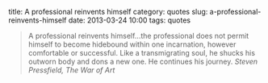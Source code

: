 title: A professional reinvents himself
category: quotes
slug: a-professional-reinvents-himself
date: 2013-03-24 10:00
tags: quotes

> A professional reinvents himself...the professional does not permit himself to become hidebound within one incarnation, however comfortable or successful. Like a transmigrating soul, he shucks his outworn body and dons a new one. He continues his journey. <cite>Steven Pressfield, The War of Art</cite>
